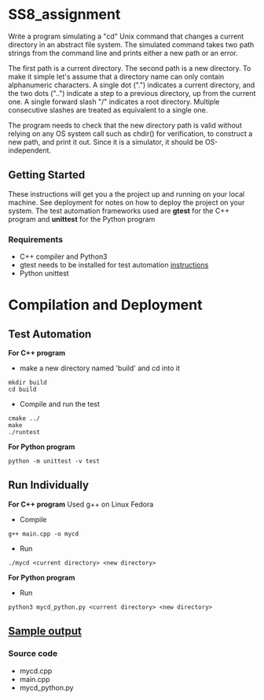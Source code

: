 # SS8_assignment
Write a program simulating a "cd" Unix command that changes a current directory in an abstract file system. The simulated command takes two path strings from the command line and prints either a new path or an error.

The first path is a current directory. The second path is a new directory. To make it simple let's assume that a directory name can only contain alphanumeric characters. A single dot (".") indicates a current directory, and the two dots ("..") indicate a step to a previous directory, up from the current one. A single forward slash "/" indicates a root directory. Multiple consecutive slashes are treated as equivalent to a single one.

The program needs to check that the new directory path is valid without relying on any OS system call such as chdir() for verification, to construct a new path, and print it out. Since it is a simulator, it should be OS-independent.

## Getting Started
These instructions will get you a the project up and running on your local machine. See deployment for notes on how to deploy the project on your system. The test automation frameworks used are **gtest** for the C++ program and **unittest** for the Python program 

### Requirements
- C++ compiler and Python3
- gtest needs to be installed for test automation [instructions](https://github.com/google/googletest/tree/master/googletest)
- Python unittest

# Compilation and Deployment
## Test Automation
**For C++ program**
- make a new directory named 'build' and cd into it
```
mkdir build
cd build 
```
- Compile and run the test
```
cmake ../
make
./runtest
```

**For Python program**
```
python -m unittest -v test
```
## Run Individually
**For C++ program**
Used g++ on Linux Fedora
- Compile
```
g++ main.cpp -o mycd
```
- Run
```
./mycd <current directory> <new directory>
```

**For Python program**
- Run
```
python3 mycd_python.py <current directory> <new directory>
```
## [Sample output](sample_output.md)

### Source code
- mycd.cpp
- main.cpp
- mycd_python.py
